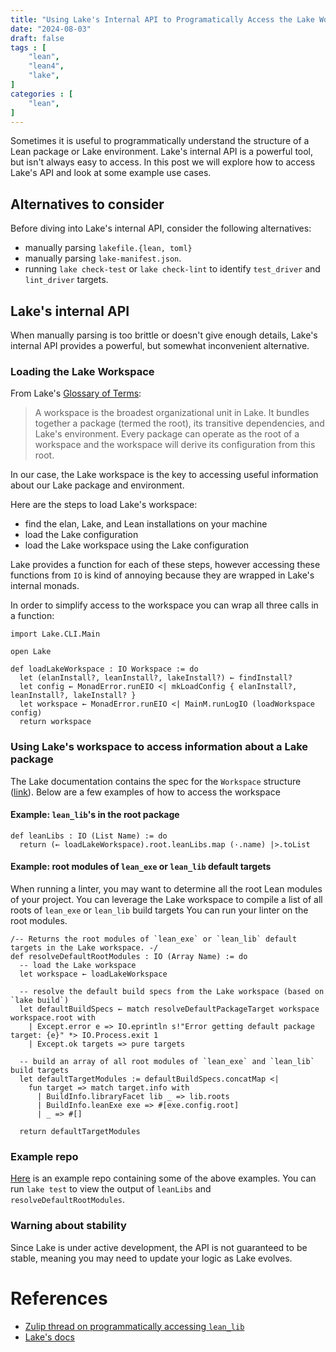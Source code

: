```yaml
---
title: "Using Lake's Internal API to Programatically Access the Lake Workspace"
date: "2024-08-03" 
draft: false
tags : [
    "lean",
    "lean4",
    "lake",
]
categories : [
    "lean",
]
---
```


Sometimes it is useful to programmatically understand the structure of a Lean package or Lake environment.
Lake's internal API is a powerful tool, but isn't always easy to access.
In this post we will explore how to access Lake's API and look at some example use cases.

## Alternatives to consider

Before diving into Lake's internal API, consider the following alternatives:

- manually parsing `lakefile.{lean, toml}`
- manually parsing `lake-manifest.json`.
- running `lake check-test` or `lake check-lint` to identify `test_driver` and `lint_driver` targets.

## Lake's internal API

When manually parsing is too brittle or doesn't give enough details,
Lake's internal API provides a powerful, but somewhat inconvenient alternative.

### Loading the Lake Workspace

From Lake's [Glossary of Terms](https://github.com/leanprover/lean4/tree/master/src/lake#glossary-of-terms):

> A workspace is the broadest organizational unit in Lake. It bundles together a package (termed the root), its transitive dependencies, and Lake's environment. Every package can operate as the root of a workspace and the workspace will derive its configuration from this root.

In our case, the Lake workspace is the key
to accessing useful information about our Lake package and environment.

Here are the steps to load Lake's workspace:

- find the elan, Lake, and Lean installations on your machine
- load the Lake configuration
- load the Lake workspace using the Lake configuration

Lake provides a function for each of these steps,
however accessing these functions from `IO` is kind of annoying
because they are wrapped in Lake's internal monads.

In order to simplify access to the workspace you can wrap all three calls in a function:

```lean4
import Lake.CLI.Main

open Lake

def loadLakeWorkspace : IO Workspace := do 
  let (elanInstall?, leanInstall?, lakeInstall?) ← findInstall?
  let config ← MonadError.runEIO <| mkLoadConfig { elanInstall?, leanInstall?, lakeInstall? }
  let workspace ← MonadError.runEIO <| MainM.runLogIO (loadWorkspace config)
  return workspace
```

### Using Lake's workspace to access information about a Lake package

The Lake documentation contains the spec for the `Workspace` structure ([link](https://leanprover-community.github.io/mathlib4_docs/Lake/Config/Workspace.html)).
Below are a few examples of how to access the workspace

#### Example: `lean_lib`'s in the root package

```lean4
def leanLibs : IO (List Name) := do
  return (← loadLakeWorkspace).root.leanLibs.map (·.name) |>.toList
```

#### Example: root modules of `lean_exe` or `lean_lib` default targets

When running a linter,
you may want to determine all the root Lean modules of your project.
You can leverage the Lake workspace to compile a list of all roots of `lean_exe` or `lean_lib` build targets
You can run your linter on the root modules.

```lean4
/-- Returns the root modules of `lean_exe` or `lean_lib` default targets in the Lake workspace. -/
def resolveDefaultRootModules : IO (Array Name) := do
  -- load the Lake workspace
  let workspace ← loadLakeWorkspace

  -- resolve the default build specs from the Lake workspace (based on `lake build`)
  let defaultBuildSpecs ← match resolveDefaultPackageTarget workspace workspace.root with
    | Except.error e => IO.eprintln s!"Error getting default package target: {e}" *> IO.Process.exit 1
    | Except.ok targets => pure targets

  -- build an array of all root modules of `lean_exe` and `lean_lib` build targets
  let defaultTargetModules := defaultBuildSpecs.concatMap <|
    fun target => match target.info with
      | BuildInfo.libraryFacet lib _ => lib.roots
      | BuildInfo.leanExe exe => #[exe.config.root]
      | _ => #[]

  return defaultTargetModules
```

### Example repo

[Here](https://github.com/austinletson/lake-internal-api-example) is an example repo
containing some of the above examples.
You can run `lake test` to view the output of `leanLibs` and `resolveDefaultRootModules`.

### Warning about stability

Since Lake is under active development, the API is not guaranteed to be stable,
meaning you may need to update your logic as Lake evolves.

# References

- [Zulip thread on programmatically accessing `lean_lib`](https://leanprover.zulipchat.com/#narrow/stream/270676-lean4/topic/Accessing.20.60lean_lib.60s.20in.20a.20lake.20executable/near/437906939)
- [Lake's docs](https://github.com/leanprover/lean4/tree/master/src/lake#readme)
